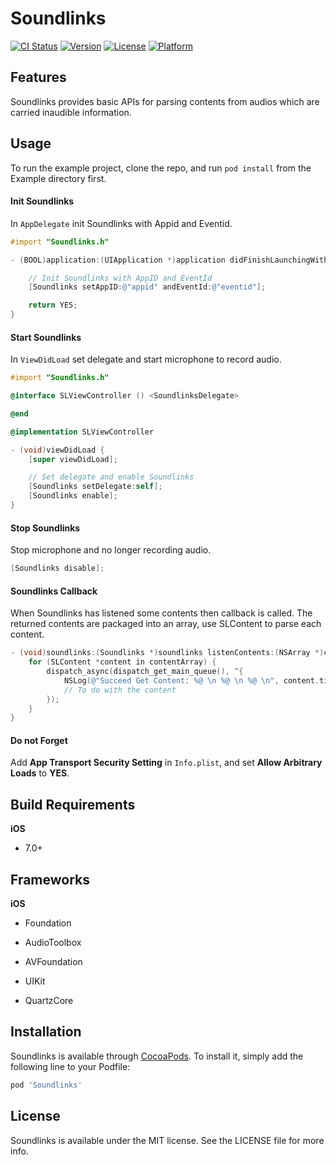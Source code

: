 # Soundlinks

[![CI Status](http://img.shields.io/travis/liqingyao/Soundlinks.svg?style=flat)](https://travis-ci.org/liqingyao/Soundlinks)
[![Version](https://img.shields.io/cocoapods/v/Soundlinks.svg?style=flat)](http://cocoapods.org/pods/Soundlinks)
[![License](https://img.shields.io/cocoapods/l/Soundlinks.svg?style=flat)](http://cocoapods.org/pods/Soundlinks)
[![Platform](https://img.shields.io/cocoapods/p/Soundlinks.svg?style=flat)](http://cocoapods.org/pods/Soundlinks)

## Features
Soundlinks provides basic APIs for parsing contents from audios which are carried inaudible information.

## Usage

To run the example project, clone the repo, and run `pod install` from the Example directory first.

#### Init Soundlinks

In `AppDelegate` init Soundlinks with Appid and Eventid.

```objectivec
#import "Soundlinks.h"

- (BOOL)application:(UIApplication *)application didFinishLaunchingWithOptions:(NSDictionary *)launchOptions {

    // Init Soundlinks with AppID and EventId
    [Soundlinks setAppID:@"appid" andEventId:@"eventid"];

    return YES;
}
```

#### Start Soundlinks

In `ViewDidLoad` set delegate and start microphone to record audio.

```objectivec
#import "Soundlinks.h"

@interface SLViewController () <SoundlinksDelegate>

@end

@implementation SLViewController

- (void)viewDidLoad {
    [super viewDidLoad];

    // Set delegate and enable Soundlinks
    [Soundlinks setDelegate:self];
    [Soundlinks enable];
}
```

#### Stop Soundlinks

Stop microphone and no longer recording audio.

```objectivec
[Soundlinks disable];
```
#### Soundlinks Callback

When Soundlinks has listened some contents then callback is called. The returned contents are packaged into an array, use SLContent to parse each content.

```objectivec
- (void)soundlinks:(Soundlinks *)soundlinks listenContents:(NSArray *)contentArray {
    for (SLContent *content in contentArray) {
        dispatch_async(dispatch_get_main_queue(), ^{
            NSLog(@"Succeed Get Content: %@ \n %@ \n %@ \n", content.title, content.url, content.image);
            // To do with the content
        });
    }
}
```

#### Do not Forget

Add **App Transport Security Setting** in `Info.plist`, and set **Allow Arbitrary Loads** to **YES**.

## Build Requirements

**iOS**

- 7.0+

## Frameworks

**iOS**

- Foundation

- AudioToolbox

- AVFoundation

- UIKit

- QuartzCore

## Installation

Soundlinks is available through [CocoaPods](http://cocoapods.org). To install
it, simply add the following line to your Podfile:

```ruby
pod 'Soundlinks'
```

## License

Soundlinks is available under the MIT license. See the LICENSE file for more info.
